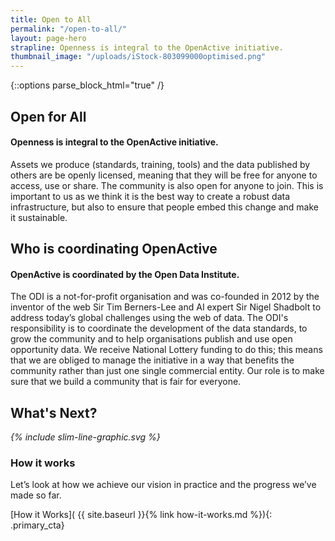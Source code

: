 ```yaml
---
title: Open to All
permalink: "/open-to-all/"
layout: page-hero
strapline: Openness is integral to the OpenActive initiative.
thumbnail_image: "/uploads/iStock-803099000optimised.png"
---
```


{::options parse_block_html="true" /}

<!--  ---------------->
<!-- TEXT AREA-->
<!--  ---------------->
<article class="title-row">
<h2 class="sub-heading-two">Open for All</h2>
<div class="one">

#### Openness is integral to the OpenActive initiative.
Assets we produce (standards, training, tools) and the data published by others are be openly licensed, meaning that they will be free for anyone to access, use or share.
The community is also open for anyone to join. This is important to us as we think it is the best way to create a robust data infrastructure, but also to ensure that people embed this change and make it sustainable.

</div>
</article>

<!--  ---------------->
<!-- TEXT AREA-->
<!--  ---------------->
<article class="title-row">
<h2 class="sub-heading-two">Who is coordinating OpenActive</h2>
<div class="one">

#### OpenActive is coordinated by the Open Data Institute.
The ODI is a not-for-profit organisation and was co-founded in 2012 by the inventor of the web Sir Tim Berners-Lee and AI expert Sir Nigel Shadbolt to address today’s global challenges using the web of data.
The ODI's responsibility is to coordinate the development of the data standards, to grow the community and to help organisations publish and use open opportunity data. We receive National Lottery funding to do this; this means that we are obliged to manage the initiative in a way that benefits the community rather than just one single commercial entity.
Our role is to make sure that we build a community that is fair for everyone.

</div>
</article>


<!--  ---------------->
<!-- HOW IT WORKS CALL TO ACTION -->
<!--  ---------------->
<article markdown="0" class="call_to_action--full-width">
<h2 class="sub-heading-two">What's Next?</h2>
<i class="line-graphic">{% include slim-line-graphic.svg %}</i>
<div markdown="1" class="one">

### How it works
Let’s look at how we achieve our vision in practice and the progress we’ve made so far.

[How it Works]( {{ site.baseurl }}{% link how-it-works.md %}){: .primary_cta}

</div>
<figure>
<div class="mask"></div>
<div class="image" style="background: url({{ site.baseurl }}/assets/images/sideplank.jpg)center center / cover no-repeat;"></div>
</figure>
</article>


